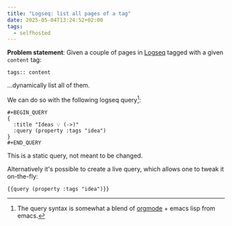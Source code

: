 ```yaml
---
title: "Logseq: list all pages of a tag"
date: 2025-05-04T13:24:52+02:00
tags:
  - selfhosted
---
```


**Problem statement**: Given a couple of pages in [Logseq](https://logseq.com/)
tagged with a given `content` tag:

```
tags:: content
```

...dynamically list all of them.

We can do so with the following logseq query[^1]:

```logseq
#+BEGIN_QUERY
{
  :title "Ideas 💡 (->)"
  :query (property :tags "idea")
}
#+END_QUERY
```

This is a static query, not meant to be changed.

Alternatively it's possible to create a live query, which allows one to tweak it
on-the-fly:

```logseq
{{query (property :tags "idea")}}
```


[^1]: The query syntax is somewhat a blend of [orgmode](https://orgmode.org) +
    emacs lisp from emacs.
